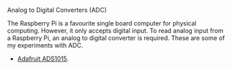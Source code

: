 Analog to Digital Converters (ADC)

The Raspberry Pi is a favourite single board computer for physical computing.
However, it only accepts digital input.  To read analog input from a 
Raspberry Pi, an analog to digital converter is required.  These are some
of my experiments with ADC.

* [Adafruit ADS1015](https://github.com/inertiaBill/iot-experimentation/blob/master/adc/ads1015.md).
